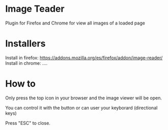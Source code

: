 
# Image Teader

Plugin for Firefox and Chrome for view all images of a loaded page

# Installers

Install in firefox: https://addons.mozilla.org/es/firefox/addon/image-reader/
Install in chrome: ....

# How to

Only press the top icon in your browser and the image viewer will be open.

You can control it with the button or can user your keyborard (directional keys)

Press "ESC" to close.
